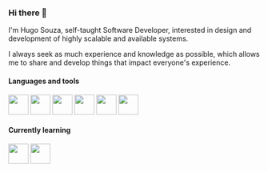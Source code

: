 ### Hi there 👋

I'm Hugo Souza, self-taught Software Developer, interested in design and development of highly scalable and available systems. 

I always seek as much experience and knowledge as possible, which allows me to share and develop things that impact everyone's experience.

#### Languages and tools

<code><img src="https://cdn.jsdelivr.net/gh/devicons/devicon/icons/nodejs/nodejs-original.svg" width="40" height="40" /></code>
<code><img src="https://cdn.jsdelivr.net/gh/devicons/devicon/icons/go/go-original.svg" width="40" height="40" /></code>
<code><img src="https://cdn.jsdelivr.net/gh/devicons/devicon/icons/git/git-original.svg" width="40" height="40" /></code>
<code><img src="https://cdn.jsdelivr.net/gh/devicons/devicon/icons/postgresql/postgresql-original.svg" width="40" height="40" /></code>
<code><img src="https://cdn.jsdelivr.net/gh/devicons/devicon/icons/mongodb/mongodb-original.svg" width="40" height="40" /></code>
<code><img src="https://cdn.jsdelivr.net/gh/devicons/devicon/icons/docker/docker-original.svg" width="40" height="40" /></code>

#### Currently learning

<code><img src="https://cdn.jsdelivr.net/gh/devicons/devicon/icons/kubernetes/kubernetes-plain.svg" width="40" height="40" /></code>
<code><img src="https://cdn.jsdelivr.net/gh/devicons/devicon/icons/apachekafka/apachekafka-original.svg" width="40" height="40" /></code>
